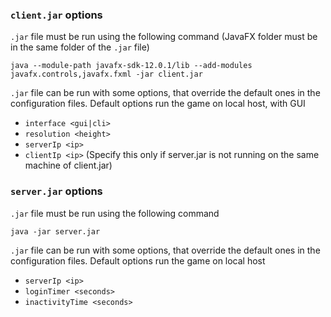 ### `client.jar` options
`.jar` file must be run using the following command (JavaFX folder must be in the same folder of the `.jar` file)
```
java --module-path javafx-sdk-12.0.1/lib --add-modules javafx.controls,javafx.fxml -jar client.jar
```
`.jar` file can be run with some options, that override the default ones in the configuration files. Default options run the game on local host, with GUI
* `interface <gui|cli>`
* `resolution <height>`
* `serverIp <ip>`
* `clientIp <ip>` (Specify this only if server.jar is not running on the same machine of client.jar)

### `server.jar` options
`.jar` file must be run using the following command
```
java -jar server.jar
```
`.jar` file can be run with some options, that override the default ones in the configuration files. Default options run the game on local host
* `serverIp <ip>`
* `loginTimer <seconds>`
* `inactivityTime <seconds>`
